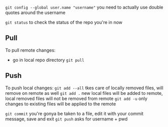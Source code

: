 `git config --global user.name "username"`
you need to actually use double quotes around the username

`git status` to check the status of the repo you're in now

## Pull
To pull remote changes:
* go in local repo directory
`git pull`

## Push
To push local changes:
`git add --all` tkes care of locally removed files, will remove on remote as well
`git add .` new local files will be added to remote, local removed files will not be removed from remote
`git add -u` only changes to existing files will be applied to the remote

`git commit` you're gonya be taken to a file, edit it with your commit message, save and exit
`git push` asks for username + pwd
